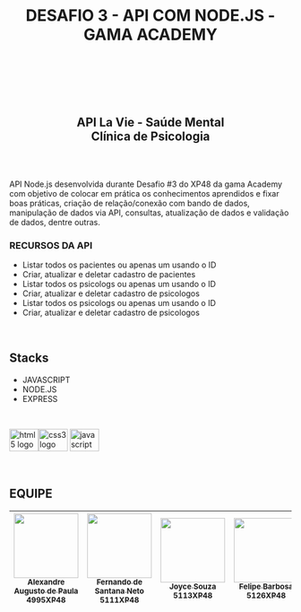 # <p align="center">DESAFIO 3 - API COM NODE.JS - GAMA ACADEMY</p></br>
</br>

## <p align="center">API La Vie - Saúde Mental </br>Clínica de Psicologia</p></br>


API Node.js desenvolvida durante Desafio #3 do XP48 da gama Academy com objetivo de colocar em prática os conhecimentos aprendidos e fixar boas práticas, criação de relação/conexão com bando de dados, manipulação de dados via API, consultas, atualização de dados e validação de dados, dentre outras.
</br>

### RECURSOS DA API

- Listar todos os pacientes ou apenas um usando o ID
- Criar, atualizar e deletar cadastro de pacientes
- Listar todos os psicologs ou apenas um usando o ID
- Criar, atualizar e deletar cadastro de psicologos
- Listar todos os psicologs ou apenas um usando o ID
- Criar, atualizar e deletar cadastro de psicologos

</br>

## Stacks

- JAVASCRIPT
- NODE.JS
- EXPRESS


</br>

<img src="https://cdn.jsdelivr.net/gh/devicons/devicon/icons/javascript/javascript-original.svg" height="40" width="52" alt="html5 logo"  /><img src="https://cdn.jsdelivr.net/gh/devicons/devicon/icons/nodejs/nodejs-original.svg" height="40" width="52" alt="css3 logo"  />
<img src="https://cdn.jsdelivr.net/gh/devicons/devicon/icons/express/express-original.svg" height="40" width="52" alt="javascript logo"  />


<br>



## EQUIPE

| [<img src="https://avatars.githubusercontent.com/AleDePaula" width=115><br><sub>Alexandre Augusto de Paula</sub><br><sub>4995XP48</sub>](https://github.com/AleDePaula) |  [<img src="https://avatars.githubusercontent.com/fesantananeto" width=115><br><sub>Fernando de Santana Neto</sub><br><sub>5111XP48</sub>](https://github.com/fesantananeto) |  [<img src="https://avatars.githubusercontent.com/joycesnellings" width=115><br><sub>Joyce Souza</sub></br><sub>5113XP48</sub>](https://github.com/joycesnellings) | [<img src="https://avatars.githubusercontent.com/Felipe-Full" width=115><br><sub>Felipe Barbosa</sub></br><sub>5126XP48</sub>](https://github.com/Felipe-Full) |
| :---: | :---: | :---: | :---:| 